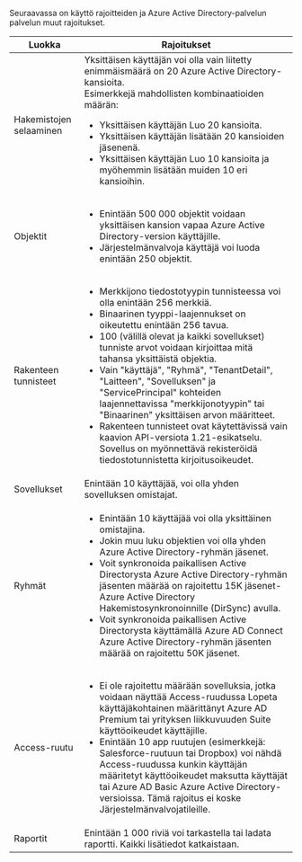 Seuraavassa on käyttö rajoitteiden ja Azure Active Directory-palvelun palvelun muut rajoitukset.

| Luokka | Rajoitukset |
|---|---|
| Hakemistojen selaaminen | Yksittäisen käyttäjän voi olla vain liitetty enimmäismäärä on 20 Azure Active Directory-kansioita.<br />Esimerkkejä mahdollisten kombinaatioiden määrän: <ul> <li>Yksittäisen käyttäjän Luo 20 kansioita.</li><li>Yksittäisen käyttäjän lisätään 20 kansioiden jäsenenä.</li><li>Yksittäisen käyttäjän Luo 10 kansioita ja myöhemmin lisätään muiden 10 eri kansioihin.</li></ul> |  
| Objektit | <ul><li>Enintään 500 000 objektit voidaan yksittäisen kansion vapaa Azure Active Directory-version käyttäjille.</li><li>Järjestelmänvalvoja käyttäjä voi luoda enintään 250 objektit.</li></ul> |
| Rakenteen tunnisteet | <ul><li>Merkkijono tiedostotyypin tunnisteessa voi olla enintään 256 merkkiä. </li><li>Binaarinen tyyppi-laajennukset on oikeutettu enintään 256 tavua.</li><li>100 (välillä olevat ja kaikki sovellukset) tunniste arvot voidaan kirjoittaa mitä tahansa yksittäistä objektia.</li><li>Vain "käyttäjä", "Ryhmä", "TenantDetail", "Laitteen", "Sovelluksen" ja "ServicePrincipal" kohteiden laajennettavissa "merkkijonotyypin" tai "Binaarinen" yksittäisen arvon määritteet.</li><li>Rakenteen tunnisteet ovat käytettävissä vain kaavion API-versiota 1.21-esikatselu. Sovellus on myönnettävä rekisteröidä tiedostotunnistetta kirjoitusoikeudet.</li></ul> |
| Sovellukset | Enintään 10 käyttäjää, voi olla yhden sovelluksen omistajat. |
| Ryhmät | <ul><li>Enintään 10 käyttäjää voi olla yksittäinen omistajina.</li><li>Jokin muu luku objektien voi olla yhden Azure Active Directory-ryhmän jäsenet.</li><li>Voit synkronoida paikallisen Active Directorysta Azure Active Directory-ryhmän jäsenten määrää on rajoitettu 15K jäsenet-Azure Active Directory Hakemistosynkronoinnille (DirSync) avulla.</li><li>Voit synkronoida paikallisen Active Directorysta käyttämällä Azure AD Connect Azure Active Directory-ryhmän jäsenten määrää on rajoitettu 50K jäsenet.</li></ul> |
| Access-ruutu | <ul><li>Ei ole rajoitettu määrään sovelluksia, jotka voidaan näyttää Access-ruudussa Lopeta käyttäjäkohtainen määrittänyt Azure AD Premium tai yrityksen liikkuvuuden Suite käyttöoikeudet käyttäjille.</li><li>Enintään 10 app ruutujen (esimerkkejä: Salesforce-ruutuun tai Dropbox) voi nähdä Access-ruudussa kunkin käyttäjän määritetyt käyttöoikeudet maksutta käyttäjät tai Azure AD Basic Azure Active Directory-versioissa. Tämä rajoitus ei koske Järjestelmänvalvojatileille.</li></ul> |
| Raportit | Enintään 1 000 riviä voi tarkastella tai ladata raportti. Kaikki lisätiedot katkaistaan. |
